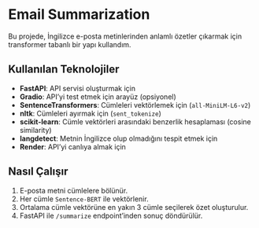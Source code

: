 # Email Summarization

Bu projede, İngilizce e-posta metinlerinden anlamlı özetler çıkarmak için transformer tabanlı bir yapı kullandım.

## Kullanılan Teknolojiler

- **FastAPI**: API servisi oluşturmak için
- **Gradio**: API’yi test etmek için arayüz (opsiyonel)
- **SentenceTransformers**: Cümleleri vektörlemek için (`all-MiniLM-L6-v2`)
- **nltk**: Cümleleri ayırmak için (`sent_tokenize`)
- **scikit-learn**: Cümle vektörleri arasındaki benzerlik hesaplaması (cosine similarity)
- **langdetect**: Metnin İngilizce olup olmadığını tespit etmek için
- **Render**: API’yi canlıya almak için

## Nasıl Çalışır

1. E-posta metni cümlelere bölünür.
2. Her cümle `Sentence-BERT` ile vektörlenir.
3. Ortalama cümle vektörüne en yakın 3 cümle seçilerek özet oluşturulur.
4. FastAPI ile `/summarize` endpoint’inden sonuç döndürülür.

